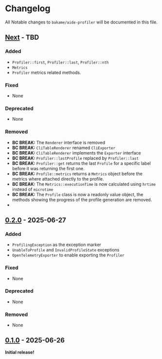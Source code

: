 # Changelog

All Notable changes to `bakame/aide-profiler` will be documented in this file.

## [Next](https://github.com/bakame-php/aide-profiler/compare/0.2.0...main) - TBD

### Added

- `Profiler::first`, `Profiler::last`, `Profiler::nth`
- `Metrics`
- `Profiler` metrics related methods.

### Fixed

- None

### Deprecated

- None

### Removed

- **BC BREAK:**  The `Renderer` interface is removed
- **BC BREAK:** `CliTableRenderer` renamed `CliExporter`
- **BC BREAK:** `CliTableRenderer` implements the `Exporter` interface
- **BC BREAK:** `Profiler::lastProfile` replaced by `Profiler::last`
- **BC BREAK:** `Profiler::get` returns the last `Profile` for a specific label before it was returning the first one.
- **BC BREAK:** `Profile::metrics` returns a `Metrics` object before the metrics where attached directly to the profile.
- **BC BREAK:** The `Metrics::executionTime` is now calculated using `hrtime` instead of `microtime`
- **BC BREAK:** The `Profile` class is now a readonly value object, the methods showing the progress of the profile generation are removed.
- 
## [0.2.0](https://github.com/bakame-php/aide-profiler/compare/0.1.0...0.2.0) - 2025-06-27

### Added

- `ProfilingException` as the exception marker
- `UnableToProfile` and `InvalidProfileState` exceptions
- `OpenTelemetryExporter` to enable exporting the `Profiler`

### Fixed

- None

### Deprecated

- None

### Removed

- None

## [0.1.0](https://github.com/bakame-php/aide-profiler/releases/tag/0.1.0) - 2025-06-26

**Initial release!**
